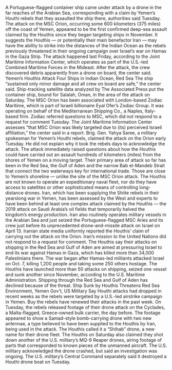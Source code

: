 A Portuguese-flagged container ship came under attack by a drone in the far reaches of the Arabian Sea, corresponding with a claim by Yemen’s Houthi rebels that they assaulted the ship there, authorities said Tuesday.
The attack on the MSC Orion, occurring some 600 kilometers (375 miles) off the coast of Yemen, appeared to be the first confirmed deep-sea assault claimed by the Houthis since they began targeting ships in November. It suggests the Houthis — or potentially their main benefactor Iran — may have the ability to strike into the distances of the Indian Ocean as the rebels previously threatened in their ongoing campaign over Israel’s war on Hamas in the Gaza Strip.
The attack happened last Friday, according to the Joint Maritime Information Center, which operates as part of the U.S.-led Combined Maritime Forces in the Mideast. After the attack, the crew discovered debris apparently from a drone on board, the center said.
Yemen’s Houthis Attack Four Ships in Indian Ocean, Red Sea
The ship “sustained only minor damage and all crew on board are safe,” the center said. Ship-tracking satellite data analyzed by The Associated Press put the container ship, bound for Salalah, Oman, in the area of the attack on Saturday.
The MSC Orion has been associated with London-based Zodiac Maritime, which is part of Israeli billionaire Eyal Ofer’s Zodiac Group. It was operating on behalf of the Mediterranean Shipping Co., a Naples, Italy-based firm. Zodiac referred questions to MSC, which did not respond to a request for comment Tuesday.
The Joint Maritime Information Center assesses “that MSC Orion was likely targeted due to (its) perceived Israeli affiliation,” the center said in a report.
Brig. Gen. Yahya Saree, a military spokesman for Yemen’s Houthi rebels, claimed the attack on the Orion early Tuesday. He did not explain why it took the rebels days to acknowledge the attack.
The attack immediately raised questions about how the Houthis could have carried out an assault hundreds of kilometers (miles) from the shores of Yemen on a moving target. Their primary area of attack so far has been in the Red Sea, the Gulf of Aden and the narrow Bab el-Mandeb Strait that connect the two waterways key for international trade. Those are close to Yemen’s shoreline — unlike the site of the MSC Orion attack.
The Houthis are not known to operate an expeditionary naval fleet, nor do they have access to satellites or other sophisticated means of controlling long-distance drones.
Iran, which has been supplying the Shiite rebels in their yearslong war in Yemen, has been assessed by the West and experts to have been behind at least one complex attack claimed by the Houthis — the 2019 attack on Saudi Arabia’s oil fields that temporarily halved the kingdom’s energy production. Iran also routinely operates military vessels in the Arabian Sea and just seized the Portuguese-flagged MSC Aries and its crew just before its unprecedented drone-and-missile attack on Israel on April 13.
Iranian state media uniformly reported the Houthis’ claim of carrying out the attack on the Orion. Iran’s mission to the United Nations did not respond to a request for comment.
The Houthis say their attacks on shipping in the Red Sea and Gulf of Aden are aimed at pressuring Israel to end its war against Hamas in Gaza, which has killed more than 34,000 Palestinians there. The war began after Hamas-led militants attacked Israel on Oct. 7, killing 1,200 people and taking some 250 others hostage.
The Houthis have launched more than 50 attacks on shipping, seized one vessel and sunk another since November, according to the U.S. Maritime Administration. Shipping through the Red Sea and Gulf of Aden has declined because of the threat.
Ship Sunk by Houthis Threatens Red Sea Environment, Yemen Gov’t, US Military Say
Houthi attacks had dropped in recent weeks as the rebels were targeted by a U.S.-led airstrike campaign in Yemen.
Buy the rebels have renewed their attacks in the past week. On Tuesday, the rebels released footage of their drone attack on the Cyclades, a Malta-flagged, Greece-owned bulk carrier, the day before. The footage appeared to show a Samad-style bomb-carrying drone with two new antennae, a type believed to have been supplied to the Houthis by Iran, being used in the attack. The Houthis called it a “Shihab” drone, a new name for their drone fleet.
The Houthis on Saturday also claimed they shot down another of the U.S. military’s MQ-9 Reaper drones, airing footage of parts that corresponded to known pieces of the unmanned aircraft. The U.S. military acknowledged the drone crashed, but said an investigation was ongoing.
The U.S. military’s Central Command separately said it destroyed a Houthi drone boat on Tuesday.